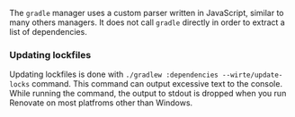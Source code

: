 The `gradle` manager uses a custom parser written in JavaScript, similar to many others managers.
It does not call `gradle` directly in order to extract a list of dependencies.

### Updating lockfiles

Updating lockfiles is done with `./gradlew :dependencies --wirte/update-locks` command. This command can output excessive text to the console. While running the command, the output to stdout is dropped when you run Renovate on most platfroms other than Windows.
